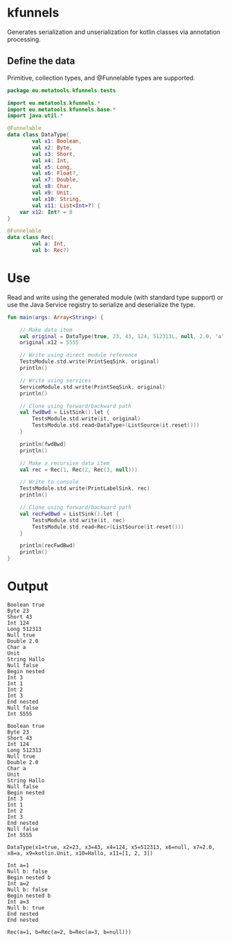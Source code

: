 # kfunnels

Generates serialization and unserialization for kotlin classes via annotation processing.


## Define the data

Primitive, collection types, and @Funnelable types are supported.

```kotlin
package eu.metatools.kfunnels.tests

import eu.metatools.kfunnels.*
import eu.metatools.kfunnels.base.*
import java.util.*

@Funnelable
data class DataType(
        val x1: Boolean,
        val x2: Byte,
        val x3: Short,
        val x4: Int,
        val x5: Long,
        val x6: Float?,
        val x7: Double,
        val x8: Char,
        val x9: Unit,
        val x10: String,
        val x11: List<Int>?) {
    var x12: Int? = 0
}

@Funnelable
data class Rec(
        val a: Int,
        val b: Rec?)
```

# Use

Read and write using the generated module (with standard type support) or use the Java Service
registry to serialize and deserialize the type.

```kotlin
fun main(args: Array<String>) {

    // Make data item
    val original = DataType(true, 23, 43, 124, 512313L, null, 2.0, 'a', Unit, "Hallo", listOf(1, 2, 3))
    original.x12 = 5555

    // Write using direct module reference
    TestsModule.std.write(PrintSeqSink, original)
    println()

    // Write using services
    ServiceModule.std.write(PrintSeqSink, original)
    println()

    // Clone using forward/backward path
    val fwdBwd = ListSink().let {
        TestsModule.std.write(it, original)
        TestsModule.std.read<DataType>(ListSource(it.reset()))
    }

    println(fwdBwd)
    println()

    // Make a recursive data item
    val rec = Rec(1, Rec(2, Rec(3, null)))

    // Write to console
    TestsModule.std.write(PrintLabelSink, rec)
    println()

    // Clone using forward/backward path
    val recFwdBwd = ListSink().let {
        TestsModule.std.write(it, rec)
        TestsModule.std.read<Rec>(ListSource(it.reset()))
    }

    println(recFwdBwd)
    println()
}
```

# Output

```text
Boolean true
Byte 23
Short 43
Int 124
Long 512313
Null true
Double 2.0
Char a
Unit
String Hallo
Null false
Begin nested
Int 3
Int 1
Int 2
Int 3
End nested
Null false
Int 5555

Boolean true
Byte 23
Short 43
Int 124
Long 512313
Null true
Double 2.0
Char a
Unit
String Hallo
Null false
Begin nested
Int 3
Int 1
Int 2
Int 3
End nested
Null false
Int 5555

DataType(x1=true, x2=23, x3=43, x4=124, x5=512313, x6=null, x7=2.0, x8=a, x9=kotlin.Unit, x10=Hallo, x11=[1, 2, 3])

Int a=1
Null b: false
Begin nested b
Int a=2
Null b: false
Begin nested b
Int a=3
Null b: true
End nested
End nested

Rec(a=1, b=Rec(a=2, b=Rec(a=3, b=null)))
```
